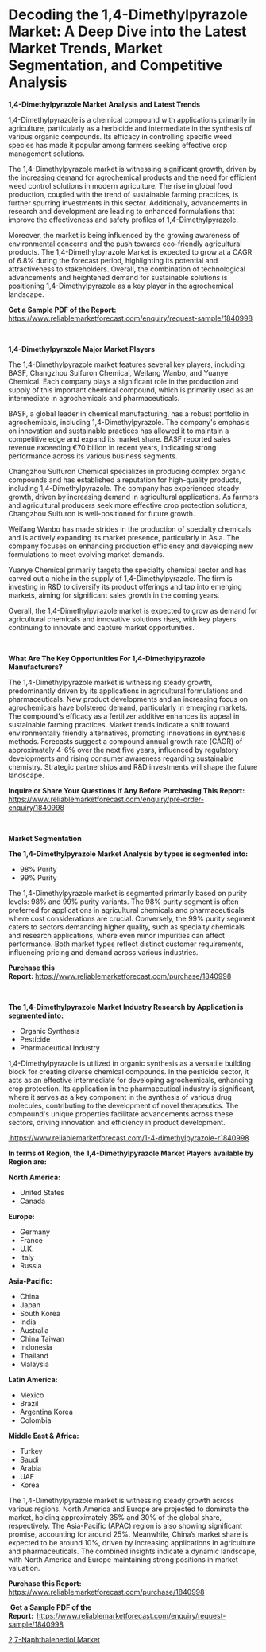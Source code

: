 <p><h1>Decoding the 1,4-Dimethylpyrazole Market: A Deep Dive into the Latest Market Trends, Market Segmentation, and Competitive Analysis</h1></p><p><strong>1,4-Dimethylpyrazole Market Analysis and Latest Trends</strong></p>
<p><p>1,4-Dimethylpyrazole is a chemical compound with applications primarily in agriculture, particularly as a herbicide and intermediate in the synthesis of various organic compounds. Its efficacy in controlling specific weed species has made it popular among farmers seeking effective crop management solutions.</p><p>The 1,4-Dimethylpyrazole market is witnessing significant growth, driven by the increasing demand for agrochemical products and the need for efficient weed control solutions in modern agriculture. The rise in global food production, coupled with the trend of sustainable farming practices, is further spurring investments in this sector. Additionally, advancements in research and development are leading to enhanced formulations that improve the effectiveness and safety profiles of 1,4-Dimethylpyrazole.</p><p>Moreover, the market is being influenced by the growing awareness of environmental concerns and the push towards eco-friendly agricultural products. The 1,4-Dimethylpyrazole Market is expected to grow at a CAGR of 6.8% during the forecast period, highlighting its potential and attractiveness to stakeholders. Overall, the combination of technological advancements and heightened demand for sustainable solutions is positioning 1,4-Dimethylpyrazole as a key player in the agrochemical landscape.</p></p>
<p><strong>Get a Sample PDF of the Report:&nbsp;</strong> <a href="https://www.reliablemarketforecast.com/enquiry/request-sample/1840998?utm_campaign=3096&utm_medium=2&utm_source=Github&utm_content=ia&utm_term=26032025&utm_id=14-dimethylpyrazole">https://www.reliablemarketforecast.com/enquiry/request-sample/1840998</a></p>
<p>&nbsp;</p>
<p><strong>1,4-Dimethylpyrazole Major Market Players</strong></p>
<p><p>The 1,4-Dimethylpyrazole market features several key players, including BASF, Changzhou Sulfuron Chemical, Weifang Wanbo, and Yuanye Chemical. Each company plays a significant role in the production and supply of this important chemical compound, which is primarily used as an intermediate in agrochemicals and pharmaceuticals.</p><p>BASF, a global leader in chemical manufacturing, has a robust portfolio in agrochemicals, including 1,4-Dimethylpyrazole. The company's emphasis on innovation and sustainable practices has allowed it to maintain a competitive edge and expand its market share. BASF reported sales revenue exceeding €70 billion in recent years, indicating strong performance across its various business segments.</p><p>Changzhou Sulfuron Chemical specializes in producing complex organic compounds and has established a reputation for high-quality products, including 1,4-Dimethylpyrazole. The company has experienced steady growth, driven by increasing demand in agricultural applications. As farmers and agricultural producers seek more effective crop protection solutions, Changzhou Sulfuron is well-positioned for future growth.</p><p>Weifang Wanbo has made strides in the production of specialty chemicals and is actively expanding its market presence, particularly in Asia. The company focuses on enhancing production efficiency and developing new formulations to meet evolving market demands.</p><p>Yuanye Chemical primarily targets the specialty chemical sector and has carved out a niche in the supply of 1,4-Dimethylpyrazole. The firm is investing in R&D to diversify its product offerings and tap into emerging markets, aiming for significant sales growth in the coming years.</p><p>Overall, the 1,4-Dimethylpyrazole market is expected to grow as demand for agricultural chemicals and innovative solutions rises, with key players continuing to innovate and capture market opportunities.</p></p>
<p>&nbsp;</p>
<p><strong>What Are The Key Opportunities For 1,4-Dimethylpyrazole Manufacturers?</strong></p>
<p><p>The 1,4-Dimethylpyrazole market is witnessing steady growth, predominantly driven by its applications in agricultural formulations and pharmaceuticals. New product developments and an increasing focus on agrochemicals have bolstered demand, particularly in emerging markets. The compound's efficacy as a fertilizer additive enhances its appeal in sustainable farming practices. Market trends indicate a shift toward environmentally friendly alternatives, promoting innovations in synthesis methods. Forecasts suggest a compound annual growth rate (CAGR) of approximately 4-6% over the next five years, influenced by regulatory developments and rising consumer awareness regarding sustainable chemistry. Strategic partnerships and R&D investments will shape the future landscape.</p></p>
<p><strong>Inquire or Share Your Questions If Any Before Purchasing This Report:</strong> <a href="https://www.reliablemarketforecast.com/enquiry/pre-order-enquiry/1840998?utm_campaign=3096&utm_medium=2&utm_source=Github&utm_content=ia&utm_term=26032025&utm_id=14-dimethylpyrazole">https://www.reliablemarketforecast.com/enquiry/pre-order-enquiry/1840998</a></p>
<p>&nbsp;</p>
<p><strong>Market Segmentation</strong></p>
<p><strong>The 1,4-Dimethylpyrazole Market Analysis by types is segmented into:</strong></p>
<p><ul><li>98% Purity</li><li>99% Purity</li></ul></p>
<p><p>The 1,4-Dimethylpyrazole market is segmented primarily based on purity levels: 98% and 99% purity variants. The 98% purity segment is often preferred for applications in agricultural chemicals and pharmaceuticals where cost considerations are crucial. Conversely, the 99% purity segment caters to sectors demanding higher quality, such as specialty chemicals and research applications, where even minor impurities can affect performance. Both market types reflect distinct customer requirements, influencing pricing and demand across various industries.</p></p>
<p><strong>Purchase this Report:&nbsp;</strong><a href="https://www.reliablemarketforecast.com/purchase/1840998?utm_campaign=3096&utm_medium=2&utm_source=Github&utm_content=ia&utm_term=26032025&utm_id=14-dimethylpyrazole">https://www.reliablemarketforecast.com/purchase/1840998</a></p>
<p>&nbsp;</p>
<p><strong>The 1,4-Dimethylpyrazole Market Industry Research by Application is segmented into:</strong></p>
<p><ul><li>Organic Synthesis</li><li>Pesticide</li><li>Pharmaceutical Industry</li></ul></p>
<p><p>1,4-Dimethylpyrazole is utilized in organic synthesis as a versatile building block for creating diverse chemical compounds. In the pesticide sector, it acts as an effective intermediate for developing agrochemicals, enhancing crop protection. Its application in the pharmaceutical industry is significant, where it serves as a key component in the synthesis of various drug molecules, contributing to the development of novel therapeutics. The compound's unique properties facilitate advancements across these sectors, driving innovation and efficiency in product development.</p></p>
<p><a href="https://www.reliablemarketforecast.com/1-4-dimethylpyrazole-r1840998?utm_campaign=3096&utm_medium=2&utm_source=Github&utm_content=ia&utm_term=26032025&utm_id=14-dimethylpyrazole">&nbsp;https://www.reliablemarketforecast.com/1-4-dimethylpyrazole-r1840998</a></p>
<p><strong>In terms of Region, the 1,4-Dimethylpyrazole Market Players available by Region are:</strong></p>
<p>
    <p> <strong> North America: </strong>
        <ul>
            <li>United States</li>
            <li>Canada</li>
        </ul>
        </p> 
    <p> <strong> Europe: </strong>
        <ul>
            <li>Germany</li>
            <li>France</li>
            <li>U.K.</li>
            <li>Italy</li>
            <li>Russia</li>
        </ul>
        </p> 
    <p> <strong> Asia-Pacific: </strong>
        <ul>
            <li>China</li>
            <li>Japan</li>
            <li>South Korea</li>
            <li>India</li>
            <li>Australia</li>
            <li>China Taiwan</li>
            <li>Indonesia</li>
            <li>Thailand</li>
            <li>Malaysia</li>
        </ul>
        </p> 
    <p> <strong> Latin America: </strong>
        <ul>
            <li>Mexico</li>
            <li>Brazil</li>
            <li>Argentina Korea</li>
            <li>Colombia</li>
        </ul>
        </p> 
    <p> <strong> Middle East & Africa: </strong>
        <ul>
            <li>Turkey</li>
            <li>Saudi</li>
            <li>Arabia</li>
            <li>UAE</li>
            <li>Korea</li>
        </ul>
    </p>
    </p>
<p><p>The 1,4-Dimethylpyrazole market is witnessing steady growth across various regions. North America and Europe are projected to dominate the market, holding approximately 35% and 30% of the global share, respectively. The Asia-Pacific (APAC) region is also showing significant promise, accounting for around 25%. Meanwhile, China’s market share is expected to be around 10%, driven by increasing applications in agriculture and pharmaceuticals. The combined insights indicate a dynamic landscape, with North America and Europe maintaining strong positions in market valuation.</p></p>
<p><strong>Purchase this Report: </strong><a href="https://www.reliablemarketforecast.com/purchase/1840998?utm_campaign=3096&utm_medium=2&utm_source=Github&utm_content=ia&utm_term=26032025&utm_id=14-dimethylpyrazole">https://www.reliablemarketforecast.com/purchase/1840998</a></p>
<p>&nbsp;<strong>Get a Sample PDF of the Report:&nbsp;&nbsp;</strong><a href="https://www.reliablemarketforecast.com/enquiry/request-sample/1840998?utm_campaign=3096&utm_medium=2&utm_source=Github&utm_content=ia&utm_term=26032025&utm_id=14-dimethylpyrazole">https://www.reliablemarketforecast.com/enquiry/request-sample/1840998</a></p>
<p><strong></strong></p>
<p><p><a href="https://github.com/fallalenoswG/Market-Research-Report-List-1/blob/main/27-naphthalenediol-market.md?utm_campaign=3096&utm_medium=2&utm_source=Github&utm_content=ia&utm_term=26032025&utm_id=14-dimethylpyrazole">2,7-Naphthalenediol Market</a></p></p>